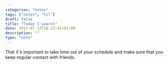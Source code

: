 ```yaml
---
categories: "notes"
tags: ["notes", "til"]
draft: false
title: "Today I Learnt"
date: 2017-07-12T18:22:41+01:00
description: ""
type: "note"
---
```

That it's important to take time out of your schedule and make sure that you keep regular contact with friends.
